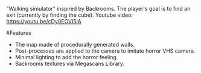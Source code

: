 "Walking simulator" inspired by Backrooms. The player's goal is to find an exit (currently by finding the cube). 
Youtube video: https://youtu.be/cDy0EOVI5iA

#Features
- The map made of procedurally generated walls.
- Post-processes are applied to the camera to imitate horror VHS camera.
- Minimal lighting to add the horror feeling.
- Backrooms textures via Megascans Library.
